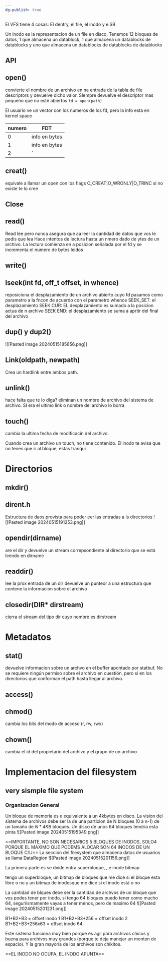 ```yaml
---
dg-publish: true
---
```

El VFS tiene 4 cosas:
El dentry, el file, el inodo y e SB

Un inodo es la representacion de un file en disco,
Tenemos 12 bloques de datos, 1 que almacena un datablock, 1 que almacena un datablocks de datablocks y uno que almacena un datablocks de datablocks de datablocks


## API 
## open()
convierte el nombre de un archivo en na entrada de la tabla de file descriptors y devuelve dicho valor. SIempre devuelve el descriptor mas pequeño que no esté abiertos
`fd = open(path)`

El usuario ve un vector con los numeros de los fd, pero la info esta en kernel space

| numero | FDT           |
| ------ | ------------- |
| 0      | info en bytes |
| 1      | info en bytes |
| 2      | `| 0| 1 | 2 | 3 | 4 | 5 |`              |

## creat()
equivale a llamar un open con los flags O_CREAT|O_WRONLY|O_TRINC
si no existe te lo cree

## Close

## read()
Read lee pero nunca asegura que aa leer la cantidad de datos que vos le pedis que lea 
Hace intentos de lectura hasta un nmero dado de ytes de un archivo. La lectura comienza en a posicion señalada por el fd y se incrementa el numero de bytes leidos

## write()

## lseek(int fd, off_t offset, in whence)
reposiciona el desplazamiento de un archivo abierto cuyo fd pasamos como parametro a la fncon de acuerdo con el parametro whence
SEEK_SET: el desplazamiento
SEEK CUR: EL desplazamiento  es sumado a la posicion  actua de n archivo
SEEK END: el desplazamiento se suma a aprtir del final del archivo

## dup() y dup2()
![[Pasted image 20240515185656.png]]
## Link(oldpath, newpath)
Crea un hardlink entre ambos path. 


## unlink()
hace falta que te lo diga?
eliminan un nombre de archivo del sistema de archivo. SI era el ultimo link o nombre del archivo lo borra

## touch() 
cambia la ultima fecha de modificacin del archivo.

Cuando crea un archivo un touch, no tiene contenido. El inodo te avisa que no tenes que ir al bloque, estas tranqui

# Directorios
## mkdir()


## dirent.h
Estructura de daos provista para poder eer las entradas a ls directorios 
![[Pasted image 20240515191253.png]]
## opendir(dirname)
are el dir y devuelve un stream correpsondiente al directorio que se está leendo en dirname

## readdir()
lee la prox entrada de un dir 
devuelve un punteor a una estructura que contene la informacion sobre el archivo

## closedir(DIR* dirstream)
cierra el stream del tipo dir cuyo nombre es dirstream

# Metadatos

## stat()
devuelve informacion sobre un archvo en el buffer apontado por statbuf. No se requiere ningún permiso sobre el archivo en cuestión, pero sí en los directorios que conforman el path hasta llegar al archivo.

## access()

## chmod()
cambia los bits del modo de acceso
(r, rw, rwx)

## chown() 
cambia el id del propietario del archivo y  el grupo de un archivo


# Implementacion del filesystem
## very sismple file system

### Organizacion General 
Un bloque de memoria es e equivalente a un 4kbytes en disco.
La vision del sistema de archivos debe ser la de una particion de N bloques (0 a n-1) de un tamaño de $N*4KB$ bloques. Un disco de unos 64 bloques tendria esta pinta
![[Pasted image 20240515195349.png]]

==IMPORTANTE, NO SON NECESARIOS 5 BLOQUES DE INODOS, SOLO4 PORQUE EL MAXIMO QUE PODEMS ALOCAR SON 64 INODOS DE UN BLOQUE C/U==
La seccion del filesystem que almacena datos de usuarios se llama DataRegion
![[Pasted image 20240515201156.png]]

La primera parte es se dvide entra superbloque, , e inode bitmap

tengo un superbloque, un bitmap de bloques que me dice si el bloque esta libre o no y un bitmap de inodosque me dice si el inodo está o no

La cantidad de blques debe ser la cantidad de archvos de un bloque que vos podes tener por inodo, si tengo 64 bloques puedo tener como mucho 64, seguriismamente vayas a tener menos, pero de maximo 64
![[Pasted image 20240515201231.png]]

B1+B2+B3 = offset inodo 1
B1+B2+B3+256 = offset inodo 2
B1+B2+B3+256x63 = offset inodo 64


Este sistema funciona muy bien porque es agil para archivos chicos y buena para archivos muy grandes (porque te deja manejar un monton de espacio). Y la gran mayoria de los archivos son chikitos.


==EL INODO NO OCUPA, EL INODO APUNTA==
